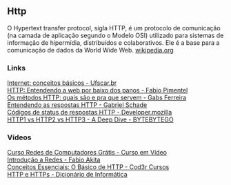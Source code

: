 ## Http

O Hypertext transfer protocol, sigla HTTP, é um protocolo de comunicação (na camada de aplicação segundo o Modelo OSI) utilizado para sistemas de informação de hipermídia, distribuídos e colaborativos. Ele é a base para a comunicação de dados da World Wide Web. [wikipedia.org](https://pt.wikipedia.org/wiki/Hypertext_Transfer_Protocol)

### Links
[Internet: conceitos básicos - Ufscar.br](https://www.dm.ufscar.br/~waldeck/curso/html/internet/basico.html)\
[HTTP: Entendendo a web por baixo dos panos - Fabio Pimentel](https://www.alura.com.br/conteudo/http-fundamentos)\
[Os métodos HTTP: quais são e pra que servem - Gabs Ferreira](http://gabsferreira.com/os-metodos-http-e-a-diferenca-entre-eles/)\
[Entendendo as respostas HTTP - Gabriel Schade](https://gabrielschade.github.io/2019/09/11/HTTP-responses.html)\
[Códigos de status de respostas HTTP - Developer.mozilla](https://developer.mozilla.org/pt-BR/docs/Web/HTTP/Status)\
[HTTP1 vs HTTP2 vs HTTP3 - A Deep Dive - BYTEBYTEGO](https://blog.bytebytego.com/p/http1-vs-http2-vs-http3-a-deep-dive)

### Vídeos
[Curso Redes de Computadores Grátis - Curso em Vídeo](https://www.youtube.com/playlist?list=PLHz_AreHm4dkd4lr9G0Up-W-YaHYdTDuP)\
[Introdução a Redes - Fabio Akita](https://www.youtube.com/playlist?list=PLdsnXVqbHDUcTGjNZuRYCVj3AZtdt6oG7)\
[Conceitos Essenciais: O Básico de HTTP - Cod3r Cursos](https://www.youtube.com/watch?v=CXzbUwK6lc8)\
[HTTP e HTTPs - Dicionário de Informática](https://www.youtube.com/watch?v=G9VlDTshk-k)
